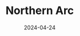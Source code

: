 ---  
layout: startup_page  
title: "Northern Arc"  
id: "northernarc.com"  
permalink: "/northernarcnorthernarc.com04242024/"  
website: "https://www.northernarc.com/"  
funding_round: "Debt & Equity"  
funding_amount: "$80M"  
investors: "International Finance Corporation (IFC)"  
about: "Northern Arc is a Non-banking financial company (NBFC) that facilitates financing through its technology platform. It focuses on increasing the supply of credit using a multi-channel approach of lending, placement and fund management. The company aims to improve credit access to customers across its focused sectors, fostering social impact."  
markets: "Fintech, Financial Services"  
hq: "Chennai, Tamil Nadu, India"  
founded_year: "2008"  
linkedin: "https://in.linkedin.com/company/northern-arc-capital"  
twitter: "https://twitter.com/_NorthernArc"  
instagram: ""  
facebook: "https://www.facebook.com/northernarccapital"  
crunchbase: "https://www.crunchbase.com/organization/ifmr-capital?utm_source=linkedin&utm_medium=referral&utm_campaign=linkedin_companies&utm_content=profile_cta_anon&trk=funding_crunchbase"  
pitchbook: "https://pitchbook.com/profiles/company/57441-79"  

date_display: "24-Apr-2024"  
date: "2024-04-24"

# SEO Optimization  
meta_title: "Northern Arc - Debt & Equity Funding ($80M)"  
meta_description: "Northern Arc, Northern Arc is a Non-banking financial company (NBFC) that facilitates financing through its technology platform. It focuses on increasing the supply..."  
meta_keywords: "Northern Arc, Fintech, Financial Services, Debt & Equity funding"  
canonical_url: "https://startup.projectstartups.com/northernarcnorthernarc.com04242024/"  
---